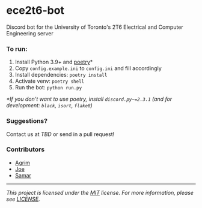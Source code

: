 # ece2t6-bot

Discord bot for the University of Toronto's 2T6 Electrical and Computer Engineering server

### To run:

1. Install Python 3.9+ and [poetry](https://python-poetry.org/docs/#installation)*
2. Copy `config.example.ini` to `config.ini` and fill accordingly
3. Install dependencies: `poetry install`
4. Activate venv: `poetry shell`
5. Run the bot: `python run.py`

_\*If you don't want to use poetry, install `discord.py~=2.3.1` (and for development: `black`, `isort`, `flake8`)_

### Suggestions?

Contact us at _TBD_ or send in a pull request!

### Contributors

- [Agrim](https://github.com/agrimshar)
- [Joe](https://github.com/jdtech3)
- [Samar](https://github.com/samarqureshii)

---

_This project is licensed under the [MIT](https://choosealicense.com/licenses/mit/) license. For more information, please see [LICENSE](./LICENSE)._

